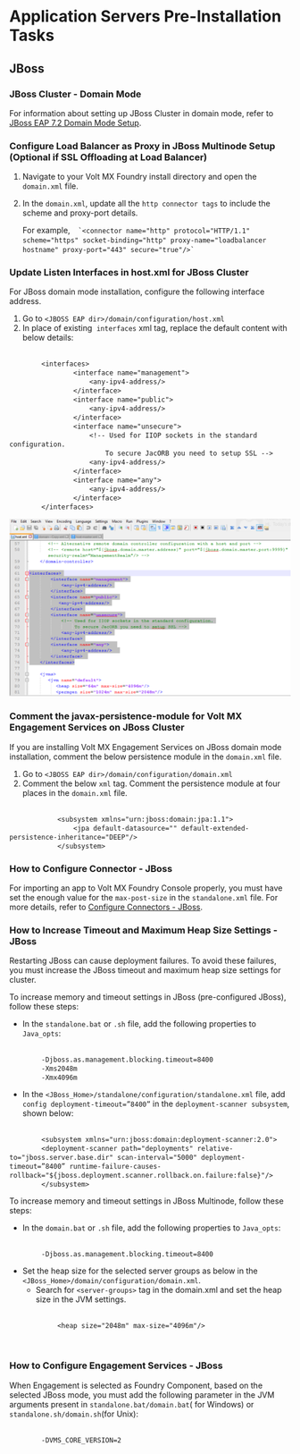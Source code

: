                          


Application Servers Pre-Installation Tasks
==========================================

JBoss
-----

<h3><a name="JBoss_DomainMode"></a>JBoss Cluster - Domain Mode</h3>
<p>For information about setting up JBoss Cluster in domain mode, refer to <a href="https://support.hcltechsw.com/csm?id=kb_article&sysparm_article=KB0083295">JBoss EAP 7.2 Domain Mode Setup</a>.</p>



### Configure Load Balancer as Proxy in JBoss Multinode Setup (Optional if SSL Offloading at Load Balancer)

1.  Navigate to your Volt MX Foundry install directory and open the `domain.xml` file.

1.  In the `domain.xml`, update all the `http connector tags` to include the scheme and proxy-port details.
    
    For example,``  
    `<connector name="http" protocol="HTTP/1.1" scheme="https" socket-binding="http" proxy-name="loadbalancer hostname" proxy-port="443" secure="true"/>` ``
    

### Update Listen Interfaces in host.xml for JBoss Cluster

For JBoss domain mode installation, configure the following interface address.

1.  Go to `<JBOSS EAP dir>/domain/configuration/host.xml`
2.  In place of existing  `interfaces` xml tag, replace the default content with below details:

```

        <interfaces>
                <interface name="management">
                    <any-ipv4-address/>
                </interface>
                <interface name="public">
                    <any-ipv4-address/>
                </interface>
                <interface name="unsecure">
                    <!-- Used for IIOP sockets in the standard configuration.
                        To secure JacORB you need to setup SSL -->
                    <any-ipv4-address/>
                </interface>
                <interface name="any">  
                    <any-ipv4-address/>  
                </interface> 
        </interfaces>
```

![](Resources/Images/Cluster/ListenInterfaces_590x371.png)

### Comment the javax-persistence-module for Volt MX Engagement Services on JBoss Cluster

If you are installing Volt MX Engagement Services on JBoss domain mode installation, comment the below persistence module in the `domain.xml` file.

1.  Go to `<JBOSS EAP dir>/domain/configuration/domain.xml`
2.  Comment the below `xml` tag. Comment the persistence module at four places in the `domain.xml` file.

```
            
            <subsystem xmlns="urn:jboss:domain:jpa:1.1">
                <jpa default-datasource="" default-extended-persistence-inheritance="DEEP"/>
            </subsystem> 
```

### How to Configure Connector - JBoss

For importing an app to Volt MX Foundry Console properly, you must have set the enough value for the `max-post-size` in the `standalone.xml` file. For more details, refer to [Configure Connectors - JBoss](../../../Foundry/voltmx_foundry_manual_install_guide/Content/Configuring_Connectors_and_WAR_JBoss.md).

### How to Increase Timeout and Maximum Heap Size Settings - JBoss

Restarting JBoss can cause deployment failures. To avoid these failures, you must increase the JBoss timeout and maximum heap size settings for cluster.

To increase memory and timeout settings in JBoss (pre-configured JBoss), follow these steps:

-  In the `standalone.bat` or `.sh` file, add the following properties to `Java_opts`:
```

        -Djboss.as.management.blocking.timeout=8400  
        -Xms2048m  
        -Xmx4096m
```
-  In the `<JBoss_Home>/standalone/configuration/standalone.xml` file, add `config deployment-timeout=”8400”` in the `deployment-scanner subsystem`, shown below:
```

        <subsystem xmlns="urn:jboss:domain:deployment-scanner:2.0">        
        <deployment-scanner path="deployments" relative-to="jboss.server.base.dir" scan-interval="5000" deployment-timeout=”8400” runtime-failure-causes-rollback="${jboss.deployment.scanner.rollback.on.failure:false}"/>        
        </subsystem>
```

To increase memory and timeout settings in JBoss Multinode, follow these steps:

-  In the `domain.bat` or `.sh` file, add the following properties to `Java_opts`:
```

        -Djboss.as.management.blocking.timeout=8400
```
-  Set the heap size for the selected server groups as below in the `<JBoss_Home>/domain/configuration/domain.xml`.
    *   Search for `<server-groups>` tag in the domain.xml and set the heap size in the JVM settings.        
```

            <heap size="2048m" max-size="4096m"/>
```

 

### How to Configure Engagement Services - JBoss

When Engagement is selected as Foundry Component, based on the selected JBoss mode, you must add the following parameter in the JVM arguments present in `standalone.bat/domain.bat`( for Windows) or `standalone.sh/domain.sh`(for Unix):
```

        -DVMS_CORE_VERSION=2
```






<!-- WebLogic
--------

### Increase JVM memory for WebLogic Server

For a successful deployment of Volt MX Foundry War files on WebLogic server, increase the Heap Size in WebLogic memory arguments. For more information, refer to [Heap and PermGen Settings](Troubleshooting.md#how-to-configure-heap-and-permgen-size).

### Place MS SQL Server Connector JAR in the WebLogic Server

If you want to install MS SQL Server Database with WebLogic, then you need to manually place the `mssql-jdbc-7.2.2.jre11.jar` file in the WebLogic Server.

To add `mssql-jdbc-7.2.2.jre11.jar` file in the WebLogic Server, follow these steps:

1.  Copy the `mssql-jdbc-7.2.2.jre11.jar` file from the Volt MX Foundry Installation Folder to the `<WL_HOME>/server/lib` folder.
2.  Go to the `<WL_HOME>/user_projects/domains/base_domain/bin` folder and edit the `startWeblogic.sh` file.
3.  Prepend your JAR file to the SAVE_CLASSPATH environment variable. For example:
```

        SAVE_CLASSPATH="${WL_HOME}/server/lib/`mssql-jdbc-7.2.2.jre11.jar`:${CLASSPATH}"
```
4.  If Windows Integrated Auth is enabled, copy the `sqljdbc_auth.dll` file to the `<WL_HOME>/user_projects/domains/base_domain/bin` folder.
5.  Restart the server.

> **_Note:_** **<WL\_HOME>** is the folder in which WebLogic is installed.

### Place Oracle Server Connector JAR in the WebLogic Server

If you want to install Oracle Server Database with WebLogic, then you need to manually place the `ojdbc8.jar` file in the WebLogic Server.

To add the `ojdbc8.jar` file in the WebLogic Server, follow these steps:

1.  Copy the `ojdbc8.jar` file from the Volt MX Foundry Installation Folder to the `<WL_HOME>/server/lib` folder.
2.  Go to the `<WL_HOME>/user_projects/domains/base_domain/bin` folder and edit the `startWeblogic.sh` file.
3.  Prepend your JAR file to the SAVE_CLASSPATH environment variable. For example:
```

        SAVE_CLASSPATH="${WL_HOME}/server/lib/`ojdbc8.jar`:${CLASSPATH}"
```
4.  Restart the server.

> **_Note:_** **<WL\_HOME>** is the folder in which WebLogic is installed.

### Place MySQL Server Connector JAR in the WebLogic Server

If you want to install MySQL Server Database with WebLogic, then you need to manually place the `mysql-connector-x-8.x.x.jar` file in the WebLogic Server.

To add `mysql-connector-x-8.x.x.jar` file in the WebLogic Server, follow these steps:

1.  Copy the `mysql-connector-x-8.x.x.jar` file from the Volt MX Foundry Installation Folder to the `<WL_HOME>/server/lib` folder.
2.  Go to the `<WL_HOME>/user_projects/domains/base_domain/bin` folder and edit the `startWeblogic.sh` file.
3.  Prepend your JAR file to the SAVE_CLASSPATH environment variable. For example:
```

        SAVE_CLASSPATH="${WL_HOME}/server/lib/`mysql-connector-x-8.x.x.jar`:${CLASSPATH}"
```
4.  Restart the server.

> **_Note:_** **<WL\_HOME>** is the folder in which WebLogic is installed.

### Configure Hibernate Dialect in WebLogic (only for WebLogic)

For the Engagement Services to work with Oracle DB, set the following parameter in `setDomainEnv.sh` and run `setDomainEnv.sh` before starting the WebLogic server.

`-Dhibernate.dialect=org.hibernate.dialect.Oracle10gDialect`

### How to Configure Engagement Services - WebLogic

When Engagement is selected as Foundry Component, you must add the following parameter in the JVM arguments present in `domain-name\StartWebLogic.cmd` (for Windows) or `domain-name\StartWebLogic.sh` (for Unix):

`\-DVMS\_CORE\_VERSION=2`
```

    “com.ibm.websphere.jaxrs.server.DisableIBMJAXRSEngine=true”
```
 -->
